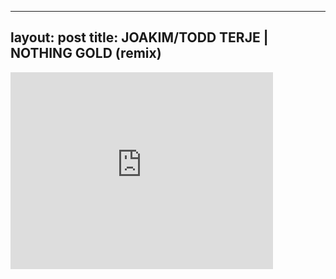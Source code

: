 

---
layout: post
title: JOAKIM/TODD TERJE | NOTHING GOLD (remix)
---


<iframe width="420" height="315" src="http://www.youtube.com/embed/slnJh5zOc5k" frameborder="0" allowfullscreen></iframe>

